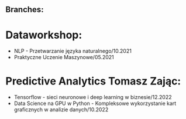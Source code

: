 
## Branches:

# Dataworkshop:
- NLP - Przetwarzanie języka naturalnego/10.2021
- Praktyczne Uczenie Maszynowe/05.2021

# Predictive Analytics Tomasz Zając:
- Tensorflow - sieci neuronowe i deep learning w biznesie/12.2022
- Data Science na GPU w Python - Kompleksowe wykorzystanie kart graficznych w analizie danych/10.2022
